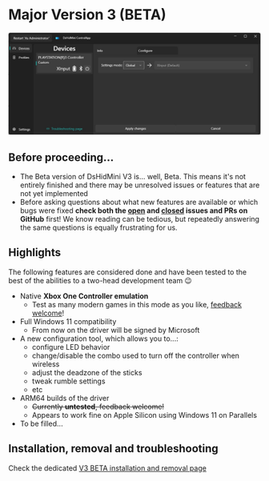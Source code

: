 # Major Version 3 (BETA)

![controlapp-preview-image.jpg](images/controlapp-preview-image.jpg)

## Before proceeding...

- The Beta version of DsHidMini V3 is... well, Beta. This means it's not entirely finished and there may be unresolved issues or features that are not yet implemented
- Before asking questions about what new features are available or which bugs were fixed **check both the [open](https://github.com/nefarius/DsHidMini/milestone/7) and [closed](https://github.com/nefarius/DsHidMini/milestone/7?closed=1) issues and PRs on GitHub** first! We know reading can be tedious, but repeatedly answering the same questions is equally frustrating for us.

## Highlights

The following features are considered done and have been tested to the best of the abilities to a two-head development team 😉

- Native **Xbox One Controller emulation**
    - Test as many modern games in this mode as you like, [feedback welcome](https://github.com/nefarius/DsHidMini/discussions/114)!
- Full Windows 11 compatibility
    - From now on the driver will be signed by Microsoft
- A new configuration tool, which allows you to...:
    - configure LED behavior
    - change/disable the combo used to turn off the controller when wireless
    - adjust the deadzone of the sticks
    - tweak rumble settings
    - etc
- ARM64 builds of the driver
    - ~~Currently **untested**, feedback welcome!~~
    - Appears to work fine on Apple Silicon using Windows 11 on Parallels
- To be filled...

## Installation, removal and troubleshooting

Check the dedicated [V3 BETA installation and removal page](how-to-install)

